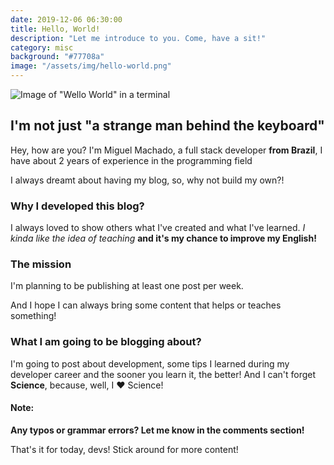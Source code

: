 ```yaml
---
date: 2019-12-06 06:30:00
title: Hello, World!
description: "Let me introduce to you. Come, have a sit!"
category: misc
background: "#77708a"
image: "/assets/img/hello-world.png"
---
```


![Image of "Wello World" in a terminal](/assets/img/hello-world.png)

## I'm not just "a strange man behind the keyboard"

Hey, how are you?
I'm Miguel Machado, a full stack developer **from Brazil**, I have about 2 years of experience in the programming field

I always dreamt about having my blog, so, why not build my own?!

### Why I developed this blog?

I always loved to show others what I've created and what I've learned. _I kinda like the idea of teaching_ **and it's my chance to improve my English!**

### The mission

I'm planning to be publishing at least one post per week.

And I hope I can always bring some content that helps or teaches something!

### What I am going to be blogging about?

I'm going to post about development, some tips I learned during my developer career and the sooner you learn it, the better! And I can't forget **Science**, because, well, I ❤️ Science!

#### Note:

**Any typos or grammar errors? Let me know in the comments section!**

That's it for today, devs! Stick around for more content!
